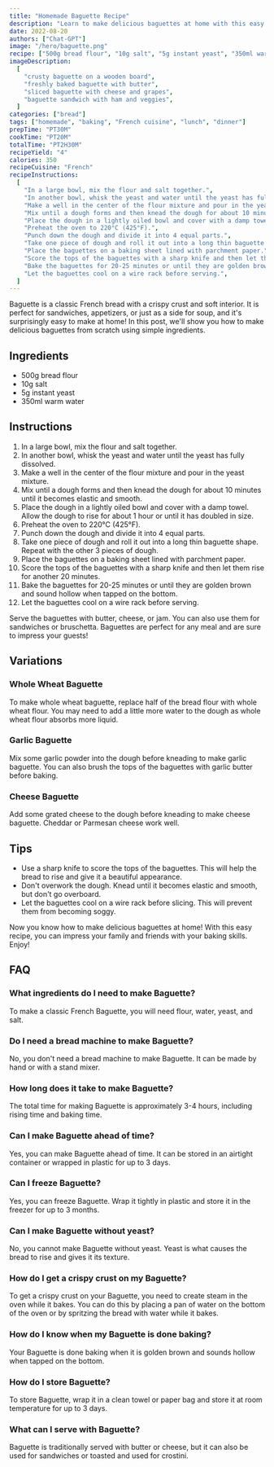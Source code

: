 ```yaml
---
title: "Homemade Baguette Recipe"
description: "Learn to make delicious baguettes at home with this easy recipe. Crispy crust and soft interior makes this bread perfect for any meal."
date: 2022-08-20
authors: ["Chat-GPT"]
image: "/hero/baguette.png"
recipe: ["500g bread flour", "10g salt", "5g instant yeast", "350ml warm water"]
imageDescription:
  [
    "crusty baguette on a wooden board",
    "freshly baked baguette with butter",
    "sliced baguette with cheese and grapes",
    "baguette sandwich with ham and veggies",
  ]
categories: ["bread"]
tags: ["homemade", "baking", "French cuisine", "lunch", "dinner"]
prepTime: "PT30M"
cookTime: "PT20M"
totalTime: "PT2H30M"
recipeYield: "4"
calories: 350
recipeCuisine: "French"
recipeInstructions:
  [
    "In a large bowl, mix the flour and salt together.",
    "In another bowl, whisk the yeast and water until the yeast has fully dissolved.",
    "Make a well in the center of the flour mixture and pour in the yeast mixture.",
    "Mix until a dough forms and then knead the dough for about 10 minutes until it becomes elastic and smooth.",
    "Place the dough in a lightly oiled bowl and cover with a damp towel. Allow the dough to rise for about 1 hour or until it has doubled in size.",
    "Preheat the oven to 220°C (425°F).",
    "Punch down the dough and divide it into 4 equal parts.",
    "Take one piece of dough and roll it out into a long thin baguette shape. Repeat with the other 3 pieces of dough.",
    "Place the baguettes on a baking sheet lined with parchment paper.",
    "Score the tops of the baguettes with a sharp knife and then let them rise for another 20 minutes.",
    "Bake the baguettes for 20-25 minutes or until they are golden brown and sound hollow when tapped on the bottom.",
    "Let the baguettes cool on a wire rack before serving.",
  ]
---
```


Baguette is a classic French bread with a crispy crust and soft interior. It is perfect for sandwiches, appetizers, or just as a side for soup, and it's surprisingly easy to make at home! In this post, we'll show you how to make delicious baguettes from scratch using simple ingredients.

## Ingredients

- 500g bread flour
- 10g salt
- 5g instant yeast
- 350ml warm water

## Instructions

1. In a large bowl, mix the flour and salt together.
2. In another bowl, whisk the yeast and water until the yeast has fully dissolved.
3. Make a well in the center of the flour mixture and pour in the yeast mixture.
4. Mix until a dough forms and then knead the dough for about 10 minutes until it becomes elastic and smooth.
5. Place the dough in a lightly oiled bowl and cover with a damp towel. Allow the dough to rise for about 1 hour or until it has doubled in size.
6. Preheat the oven to 220°C (425°F).
7. Punch down the dough and divide it into 4 equal parts.
8. Take one piece of dough and roll it out into a long thin baguette shape. Repeat with the other 3 pieces of dough.
9. Place the baguettes on a baking sheet lined with parchment paper.
10. Score the tops of the baguettes with a sharp knife and then let them rise for another 20 minutes.
11. Bake the baguettes for 20-25 minutes or until they are golden brown and sound hollow when tapped on the bottom.
12. Let the baguettes cool on a wire rack before serving.

Serve the baguettes with butter, cheese, or jam. You can also use them for sandwiches or bruschetta. Baguettes are perfect for any meal and are sure to impress your guests!

## Variations

### Whole Wheat Baguette

To make whole wheat baguette, replace half of the bread flour with whole wheat flour. You may need to add a little more water to the dough as whole wheat flour absorbs more liquid.

### Garlic Baguette

Mix some garlic powder into the dough before kneading to make garlic baguette. You can also brush the tops of the baguettes with garlic butter before baking.

### Cheese Baguette

Add some grated cheese to the dough before kneading to make cheese baguette. Cheddar or Parmesan cheese work well.

## Tips

- Use a sharp knife to score the tops of the baguettes. This will help the bread to rise and give it a beautiful appearance.
- Don't overwork the dough. Knead until it becomes elastic and smooth, but don't go overboard.
- Let the baguettes cool on a wire rack before slicing. This will prevent them from becoming soggy.

Now you know how to make delicious baguettes at home! With this easy recipe, you can impress your family and friends with your baking skills. Enjoy!

## FAQ

### What ingredients do I need to make Baguette?

To make a classic French Baguette, you will need flour, water, yeast, and salt.

### Do I need a bread machine to make Baguette?

No, you don't need a bread machine to make Baguette. It can be made by hand or with a stand mixer.

### How long does it take to make Baguette?

The total time for making Baguette is approximately 3-4 hours, including rising time and baking time.

### Can I make Baguette ahead of time?

Yes, you can make Baguette ahead of time. It can be stored in an airtight container or wrapped in plastic for up to 3 days.

### Can I freeze Baguette?

Yes, you can freeze Baguette. Wrap it tightly in plastic and store it in the freezer for up to 3 months.

### Can I make Baguette without yeast?

No, you cannot make Baguette without yeast. Yeast is what causes the bread to rise and gives it its texture.

### How do I get a crispy crust on my Baguette?

To get a crispy crust on your Baguette, you need to create steam in the oven while it bakes. You can do this by placing a pan of water on the bottom of the oven or by spritzing the bread with water while it bakes.

### How do I know when my Baguette is done baking?

Your Baguette is done baking when it is golden brown and sounds hollow when tapped on the bottom.

### How do I store Baguette?

To store Baguette, wrap it in a clean towel or paper bag and store it at room temperature for up to 3 days.

### What can I serve with Baguette?

Baguette is traditionally served with butter or cheese, but it can also be used for sandwiches or toasted and used for crostini.
